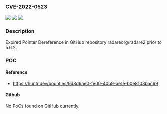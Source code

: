 ### [CVE-2022-0523](https://cve.mitre.org/cgi-bin/cvename.cgi?name=CVE-2022-0523)
![](https://img.shields.io/static/v1?label=Product&message=radareorg%2Fradare2&color=blue)
![](https://img.shields.io/static/v1?label=Version&message=n%2Fa&color=blue)
![](https://img.shields.io/static/v1?label=Vulnerability&message=CWE-825%20Expired%20Pointer%20Dereference&color=brighgreen)

### Description

Expired Pointer Dereference in GitHub repository radareorg/radare2 prior to 5.6.2.

### POC

#### Reference
- https://huntr.dev/bounties/9d8d6ae0-fe00-40b9-ae1e-b0e8103bac69

#### Github
No PoCs found on GitHub currently.

